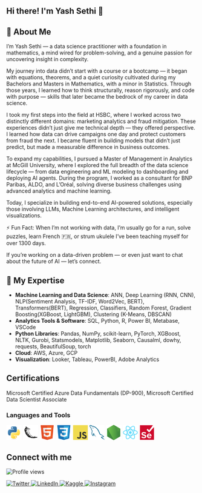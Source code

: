 ## Hi there! I'm Yash Sethi 👋


<!--
**Yashsethi24/Yashsethi24** is a ✨ _special_ ✨ repository because its `README.md` (this file) appears on your GitHub profile.
-->

## 🌱 About Me

I’m Yash Sethi — a data science practitioner with a foundation in mathematics, a mind wired for problem-solving, and a genuine passion for uncovering insight in complexity.

My journey into data didn’t start with a course or a bootcamp — it began with equations, theorems, and a quiet curiosity cultivated during my Bachelors and Masters in Mathematics, with a minor in Statistics. Through those years, I learned how to think structurally, reason rigorously, and code with purpose — skills that later became the bedrock of my career in data science.

I took my first steps into the field at HSBC, where I worked across two distinctly different domains: marketing analytics and fraud mitigation. These experiences didn’t just give me technical depth — they offered perspective. I learned how data can drive campaigns one day and protect customers from fraud the next. I became fluent in building models that didn’t just predict, but made a measurable difference in business outcomes.

To expand my capabilities, I pursued a Master of Management in Analytics at McGill University, where I explored the full breadth of the data science lifecycle — from data engineering and ML modeling to dashboarding and deploying AI agents. During the program, I worked as a consultant for BNP Paribas, ALDO, and L’Oréal, solving diverse business challenges using advanced analytics and machine learning.

Today, I specialize in building end-to-end AI-powered solutions, especially those involving LLMs, Machine Learning architectures, and intelligent visualizations. 

⚡ Fun Fact: When I’m not working with data, I’m usually go for a run, solve puzzles, learn French 🇫🇷, or strum ukulele I’ve been teaching myself for over 1300 days.

If you’re working on a data-driven problem — or even just want to chat about the future of AI — let’s connect.

## 🎯 My Expertise
- **Machine Learning and Data Science**: ANN, Deep Learning (RNN, CNN), NLP(Sentiment Analysis, TF-IDF, Word2Vec, BERT), Transformers(BERT), Regression, Classifiers, Random Forest, Gradient Boosting(XGBoost, LightGBM), Clustering (K-Means, DBSCAN)
- **Analytics Tools & Software**: SQL, Python, R, Power BI, Metabase, VSCode   
-	**Python Libraries**: Pandas, NumPy, scikit-learn, PyTorch, XGBoost, NLTK, Gurobi, Statsmodels, Matplotlib, Seaborn, Causalml, dowhy, requests, BeautifulSoup, torch
- **Cloud**: AWS, Azure, GCP
- **Visualization**: Looker, Tableau, PowerBI, Adobe Analytics

## Certifications
Microsoft Certified Azure Data Fundamentals (DP-900), Microsoft Certified Data Scientist Associate

### Languages and Tools

<p align="left">
  <img src="https://raw.githubusercontent.com/devicons/devicon/master/icons/python/python-original.svg" alt="Python" width="40" height="40"/> 
  <img src="https://raw.githubusercontent.com/devicons/devicon/master/icons/flask/flask-original.svg" alt="Flask" width="40" height="40"/>
  <img src="https://raw.githubusercontent.com/devicons/devicon/master/icons/html5/html5-original.svg" alt="HTML" width="40" height="40"/>
  <img src="https://raw.githubusercontent.com/devicons/devicon/master/icons/css3/css3-original.svg" alt="CSS" width="40" height="40"/>
  <img src="https://raw.githubusercontent.com/devicons/devicon/master/icons/javascript/javascript-original.svg" alt="JavaScript" width="40" height="40"/>
  <img src="https://raw.githubusercontent.com/devicons/devicon/master/icons/mysql/mysql-original.svg" alt="MySQL" width="40" height="40"/>
  <img src="https://raw.githubusercontent.com/devicons/devicon/master/icons/nodejs/nodejs-original.svg" alt="Node.js" width="40" height="40"/>
  <img src="https://raw.githubusercontent.com/devicons/devicon/master/icons/react/react-original.svg" alt="React" width="40" height="40"/>
  <img src="https://raw.githubusercontent.com/devicons/devicon/master/icons/selenium/selenium-original.svg" alt="Selenium" width="40" height="40"/>
</p>


## Connect with me

<!-- Profile Views Badge (using Komarev) -->
![Profile views](https://komarev.com/ghpvc/?username=Yashsethi24&label=Profile%20views&&color=brightgreen&style=flat)

<!-- Social Icons -->
<p align="left">
  <!-- Twitter -->
  <a href="https://twitter.com/sethiyash87" target="_blank">
    <img src="https://cdn.jsdelivr.net/npm/simple-icons@3.2.0/icons/twitter.svg" alt="Twitter" height="30" width="40" />
  </a>
  <!-- LinkedIn -->
  <a href="https://linkedin.com/in/yash-sethi24/" target="_blank">
    <img src="https://cdn.jsdelivr.net/npm/simple-icons@3.2.0/icons/linkedin.svg" alt="LinkedIn" height="30" width="40" />
  </a>
  <!-- Kaggle (if you want it) -->
  <a href="https://kaggle.com/yashsethi24" target="_blank">
    <img src="https://cdn.jsdelivr.net/npm/simple-icons@3.2.0/icons/kaggle.svg" alt="Kaggle" height="30" width="40" />
  </a>
  <!-- Instagram -->
  <a href="https://instagram.com/sethi.yash/" target="_blank">
    <img src="https://cdn.jsdelivr.net/npm/simple-icons@3.2.0/icons/instagram.svg" alt="Instagram" height="30" width="40" />
  </a>
</p>
